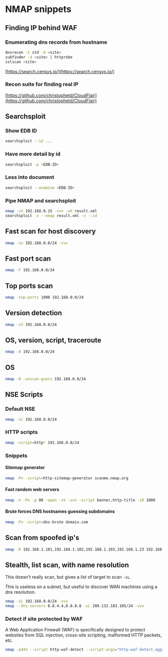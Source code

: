 # NMAP snippets

## Finding IP behind WAF

### Enumerating dns records from hostname

```bash
dnsrecon -t std -d <site>
subfinder -d <site> | httprobe
sslscan <site>
```

[https://search.censys.io/](https://search.censys.io/)

### Recon suite for finding real IP

[https://github.com/christophetd/CloudFlair](https://github.com/christophetd/CloudFlair)

## Searchsploit

### Show EDB ID

```bash
searchsploit --id ...
```

### Have more detail by id

```bash
searchsploit -p <EDB-ID>
```

### Less into document

```bash
searchsploit --examine <EDB-ID>
```

### Pipe NMAP and searchsploit

```bash
nmap -sV 192.168.0.15 -vvv -oX result.xml
searchsploit -x --nmap result.xml -v --id
```

## Fast scan for host discovery

```bash
nmap -sn 192.168.0.0/24 -vvv
```

## Fast port scan

```bash
nmap -F 192.168.0.0/24
```

## Top ports scan

```bash
nmap -top-ports 1000 192.168.0.0/24
```

## Version detection

```bash
nmap -sV 192.168.0.0/24
```

## OS, version, script, traceroute

```bash
nmap -A 192.168.0.0/24
```

## OS

```bash
nmap -O -osscan-guess 192.168.0.0/24
```

## NSE Scripts

### Default NSE

```bash
nmap -sC 192.168.0.0/24
```

### HTTP scripts

```bash
nmap -script=http* 192.168.0.0/24
```

### Snippets

#### Sitemap generator

```bash
nmap -Pn -script=http-sitemap-generator scanme.nmap.org
```

#### Fast random web servers

```bash
nmap -n -Pn -p 80 -open -sV -vvv -script banner,http-title -iR 1000
```

#### Brute forces DNS hostnames guessing subdomains

```bash
nmap -Pn -script=dns-brute domain.com
```

## Scan from spoofed ip's

```bash
nmap -D 192.168.1.101,192.168.1.102,192.168.1.103,192.168.1.23 192.168.1.1
```

## Stealth, list scan, with name resolution

This doesn't really scan, but gives a list of target to scan `-sL`.

This is useless on a subnet, but useful to discover WAN machines using a dns resolution.

```bash
nmap -sL 192.168.0.0/24 -vvv
nmap --dns-servers 8.8.4.4,8.8.8.8 -sL 209.132.183.105/24 -vvv
```

### Detect if site protected by WAF

A Web Application Firewall (WAF) is specifically designed to protect websites from SQL injection, cross-site scripting, malformed HTTP packets, etc. 

```bash
nmap -p443 --script http-waf-detect --script-args="http-waf-detect.aggro,http-waf-detect.detectBodyChanges" <site>
```
